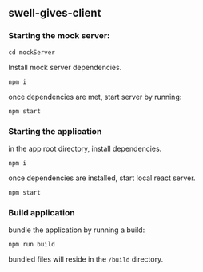 ## swell-gives-client

### Starting the mock server:

`cd mockServer`

Install mock server dependencies.

`npm i`

once dependencies are met, start server by running:

`npm start`

### Starting the application

in the app root directory, install dependencies.

`npm i`

once dependencies are installed, start local react server.

`npm start`

### Build application

bundle the application by running a build:

`npm run build`

bundled files will reside in the `/build` directory. 